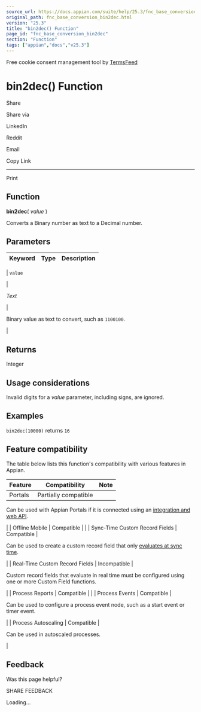 ```yaml
---
source_url: https://docs.appian.com/suite/help/25.3/fnc_base_conversion_bin2dec.html
original_path: fnc_base_conversion_bin2dec.html
version: "25.3"
title: "bin2dec() Function"
page_id: "fnc_base_conversion_bin2dec"
section: "Function"
tags: ["appian","docs","v25.3"]
---
```



Free cookie consent management tool by [TermsFeed](https://www.termsfeed.com/)

# bin2dec() Function

Share

Share via

LinkedIn

Reddit

Email

Copy Link

* * *

Print

## Function

**bin2dec**( _value_ )

Converts a Binary number as text to a Decimal number.

## Parameters

| Keyword | Type | Description |
| --- | --- | --- |
|
`value`

 |

_Text_

 |

Binary value as text to convert, such as `1100100`.

 |

## Returns

Integer

## Usage considerations

Invalid digits for a _value_ parameter, including signs, are ignored.

## Examples

`bin2dec(10000)` returns `16`

## Feature compatibility

The table below lists this function's compatibility with various features in Appian.

| Feature | Compatibility | Note |
| --- | --- | --- |
| Portals | Partially compatible |
Can be used with Appian Portals if it is connected using an [integration and web API](portals-design.html#using-partially-compatible-functions-and-objects-in-a-portal).

 |
| Offline Mobile | Compatible |  |
| Sync-Time Custom Record Fields | Compatible |

Can be used to create a custom record field that only [evaluates at sync time](custom-record-fields.html#prodlink-sync-time-evaluations).

 |
| Real-Time Custom Record Fields | Incompatible |

Custom record fields that evaluate in real time must be configured using one or more Custom Field functions.

 |
| Process Reports | Compatible |  |
| Process Events | Compatible |

Can be used to configure a process event node, such as a start event or timer event.

 |
| Process Autoscaling | Compatible |

Can be used in autoscaled processes.

 |

## Feedback

Was this page helpful?

SHARE FEEDBACK

Loading...